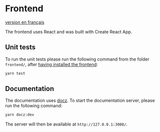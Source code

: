 # Frontend

[version en français](README.md)

The frontend uses React and was built with Create React App.

## Unit tests

To run the unit tests please run the following command from the folder `frontend/`, after [having installed the frontend](../README_en.md#frontend):

```bash
yarn test
```

## Documentation

The documentation uses [docz](https://www.docz.site/).
To start the documentation server, please run the following command:

```bash
yarn docz:dev
```

The server will then be available at `http://127.0.0.1:3000/`.
